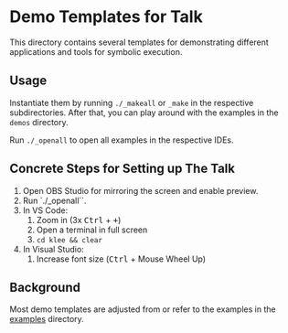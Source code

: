 # Demo Templates for Talk

This directory contains several templates for demonstrating different applications and tools for symbolic execution.

## Usage

Instantiate them by running `./_makeall` or `_make` in the respective subdirectories. After that, you can play around with the examples in the `demos` directory.

Run `./_openall` to open all examples in the respective IDEs.

## Concrete Steps for Setting up The Talk

1. Open OBS Studio for mirroring the screen and enable preview.
2. Run `./_openall``.
3. In VS Code:
   1. Zoom in (3x <kbd>Ctrl</kbd> + <kbd>+</kbd>)
   2. Open a terminal in full screen
   3. `cd klee && clear`
4. In Visual Studio:
   1. Increase font size (<kbd>Ctrl</kbd> + Mouse Wheel Up)

## Background

Most demo templates are adjusted from or refer to the examples in the [examples](../../examples) directory.
